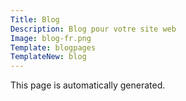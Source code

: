 ```yaml
---
Title: Blog
Description: Blog pour votre site web
Image: blog-fr.png
Template: blogpages
TemplateNew: blog
---
```

This page is automatically generated.